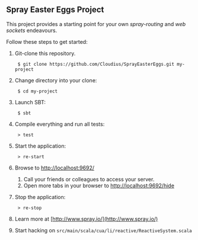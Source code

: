 ## Spray Easter Eggs Project

This project provides a starting point for your own _spray-routing_
and _web sockets_ endeavours.

Follow these steps to get started:

1. Git-clone this repository.

        $ git clone https://github.com/Cloudius/SprayEasterEggs.git my-project

2. Change directory into your clone:

        $ cd my-project

3. Launch SBT:

        $ sbt

4. Compile everything and run all tests:

        > test

5. Start the application:

        > re-start

6. Browse to [http://localhost:9692/](http://localhost:9692/)
    1. Call your friends or colleagues to access your server.
    2. Open more tabs in your browser to [http://localhost:9692/hide](http://localhost:9692/hide)

7. Stop the application:

        > re-stop

8. Learn more at [http://www.spray.io/](http://www.spray.io/)

9. Start hacking on `src/main/scala/cua/li/reactive/ReactiveSystem.scala`